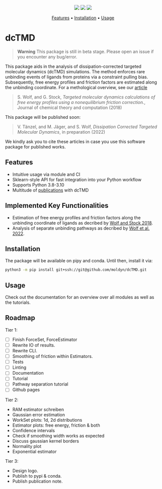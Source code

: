 <div align="center">
  <p>
    <a href="https://github.com/wemake-services/wemake-python-styleguide" alt="wemake-python-styleguide">
        <img src="https://img.shields.io/badge/style-wemake-000000.svg" /></a>
    <a href="https://moldyn.github.io/dcTMD" alt="Docs">
        <img src="https://img.shields.io/badge/mkdocs-Documentation-brightgreen" /></a>
    <a href="https://github.com/moldyn/dcTMD/blob/main/LICENSE" alt="License">
        <img src="https://img.shields.io/github/license/moldyn/dcTMD" /></a>
  </p>

  <p>
    <a href="#features">Features</a> •
    <a href="#installation">Installation</a> •
    <a href="#usage">Usage</a>
  </p>
</div>


# dcTMD

> **Warning**
> This package is still in beta stage. Please open an issue if you encounter
> any bug/error.

This package aids in the analysis of dissipation-corrected targeted molecular dynamics (dcTMD) simulations. The method enforces rare unbinding events of ligands from proteins via a constraint pulling bias. Subsequently, free energy profiles and friction factors are estimated along the unbinding coordinate. For a methological overview, see our [article](https://pubs.acs.org/doi/full/10.1021/acs.jctc.8b00835)

> S. Wolf, and G. Stock,
> *Targeted molecular dynamics calculations of free energy profiles using a nonequilibrium friction correction.*,
> Journal of chemical theory and computation (2018)

This package will be published soon:

> V. Tänzel, and M. Jäger, and S. Wolf,
> *Dissipation Corrected Targeted Molecular Dynamics*,
> in preparation (2022)

We kindly ask you to cite these articles in case you use this software package for published works.

## Features
- Intuitive usage via module and CI
- Sklearn-style API for fast integration into your Python workflow
- Supports Python 3.8-3.10
- Multitude of [publications](https://www.moldyn.uni-freiburg.de/publications.html) with dcTMD

## Implemented Key Functionalities
- Estimation of free energy profiles and friction factors along the unbinding coordinate of ligands as decribed by [Wolf and Stock 2018](https://pubs.acs.org/doi/full/10.1021/acs.jctc.8b00835).
- Analysis of separate unbinding pathways as decribed by [Wolf et al. 2022](https://arxiv.org/abs/2212.07154).

## Installation
The package will be available on pipy and conda. Until then, install it via:
```bash
python3 -m pip install git+ssh://git@github.com/moldyn/dcTMD.git
```

## Usage
Check out the documentation for an overview over all modules as well as the tutorials.

## Roadmap

Tier 1:
- [ ] Finish ForceSet, ForceEstimator
- [ ] Rewrite IO of results.
- [ ] Rewrite CLI.
- [ ] Smoothing of friction within Estimators.
- [ ] Tests
- [ ] Linting
- [ ] Documentation
- [ ] Tutorial
- [ ] Pathway separation tutorial
- [ ] Github pages

Tier 2:
- RAM estimator schreiben
- Gaussian error estimation
- WorkSet plots: 1d, 2d distributions
- Estimator plots: free energy, friction & both
- Confidence intervals
- Check if smoothing width works as expected
- Discuss gaussian kernel borders
- Normality plot
- Exponential estimator

Tier 3:
- Design logo.
- Publish to pypi & conda.
- Publish publication note.
